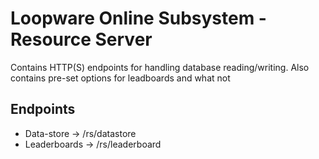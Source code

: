 # Loopware Online Subsystem - Resource Server
Contains HTTP(S) endpoints for handling database reading/writing. Also contains pre-set options for leadboards and what not

## Endpoints
- Data-store 	-> /rs/datastore
- Leaderboards 	-> /rs/leaderboard